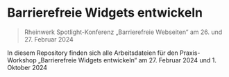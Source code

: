 # Barrierefreie Widgets entwickeln

> Rheinwerk Spotlight-Konferenz „Barrierefreie Webseiten“ am 26. und 27. Februar 2024

In diesem Repository finden sich alle Arbeitsdateien für den Praxis-Workshop „Barrierefreie Widgets entwickeln“ am 27. Februar 2024 und 1. Oktober 2024
